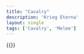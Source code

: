 ```yaml
---
title: "Cavalry"
description: 'Krieg Eterna'
layout: single
tags: ['Cavalry', 'Melee']
---
```

{{<card-detail-page title="Calvary2" artwork="Charge of the 4th Hussars at the battle of Friedland by Édouard Detaille  (1891)" />}}